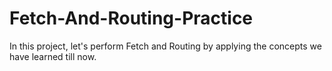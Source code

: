 # Fetch-And-Routing-Practice
In this project, let's perform Fetch and Routing by applying the concepts we have learned till now.
